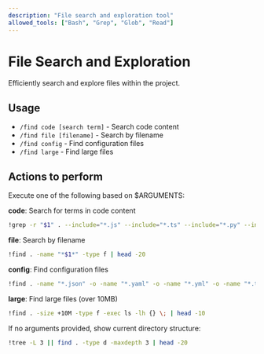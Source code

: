 ```yaml
---
description: "File search and exploration tool"
allowed_tools: ["Bash", "Grep", "Glob", "Read"]
---
```


# File Search and Exploration

Efficiently search and explore files within the project.

## Usage

- `/find code [search term]` - Search code content
- `/find file [filename]` - Search by filename
- `/find config` - Find configuration files
- `/find large` - Find large files

## Actions to perform

Execute one of the following based on $ARGUMENTS:

**code**: Search for terms in code content

```bash
!grep -r "$1" . --include="*.js" --include="*.ts" --include="*.py" --include="*.go" --include="*.rs" | head -20
```

**file**: Search by filename

```bash
!find . -name "*$1*" -type f | head -20
```

**config**: Find configuration files

```bash
!find . -name "*.json" -o -name "*.yaml" -o -name "*.yml" -o -name "*.toml" -o -name "*.conf" | head -20
```

**large**: Find large files (over 10MB)

```bash
!find . -size +10M -type f -exec ls -lh {} \; | head -10
```

If no arguments provided, show current directory structure:

```bash
!tree -L 3 || find . -type d -maxdepth 3 | head -20
```
